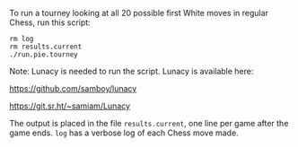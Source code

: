 To run a tourney looking at all 20 possible first White moves in
regular Chess, run this script:

```
rm log
rm results.current
./run.pie.tourney
```

Note: Lunacy is needed to run the script.  Lunacy is available here:

https://github.com/samboy/lunacy

https://git.sr.ht/~samiam/Lunacy

The output is placed in the file `results.current`, one line per game 
after the game ends.  `log` has a verbose log of each Chess move made.
